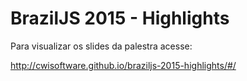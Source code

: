 # BrazilJS 2015 - Highlights

Para visualizar os slides da palestra acesse:

http://cwisoftware.github.io/braziljs-2015-highlights/#/
